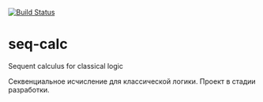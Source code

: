 [![Build Status](https://travis-ci.org/evk0/seq-calc.svg?branch=master)](https://travis-ci.org/evk0/seq-calc)
# seq-calc
Sequent calculus for classical logic

Секвенциальное исчисление для классической логики. Проект в стадии разработки.
